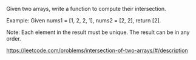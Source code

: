 Given two arrays, write a function to compute their intersection.

Example:
Given nums1 = [1, 2, 2, 1], nums2 = [2, 2], return [2].

Note:
Each element in the result must be unique.
The result can be in any order.

https://leetcode.com/problems/intersection-of-two-arrays/#/description
